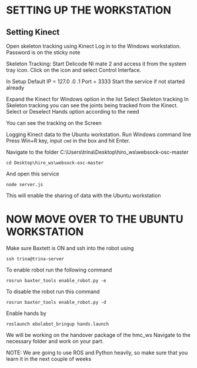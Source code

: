 # SETTING UP THE WORKSTATION
## Setting Kinect

Open skeleton tracking using Kinect
Log in to the Windows workstation.
Password is on the sticky note

Skeleton Tracking:
Start Delicode NI mate 2 and access it from the system tray icon.
Click on the icon and select Control Interface. 

In Setup
Default IP = 127.0  .0  .1
Port = 3333
Start the service if not started already

Expand the Kinect for Windows option in the list
Select Skeleton tracking
In Skeleton tracking you can see the joints being tracked from the Kinect.
Select or Deselect Hands option according to the need

You can see the tracking on the Screen

Logging Kinect data to the Ubuntu workstation.
Run Windows command line
Press Win+R key, input ```cmd``` in the box and hit Enter.

Navigate to the folder
C:\Users\trina\Desktop\hiro_ws\websock-osc-master
```
cd Desktop\hiro_ws\websock-osc-master
```

And open this service
```
node server.js
```

This will enable the sharing of data with the Ubuntu workstation


# NOW MOVE OVER TO THE UBUNTU WORKSTATION

Make sure Baxtett is ON and ssh into the robot using
```
ssh trina@trina-server
```

To enable robot run the following command
```
rosrun baxter_tools enable_robot.py -e
```

To disable the robot run this command
```
rosrun baxter_tools enable_robot.py -d
```

Enable hands by
```
roslaunch ebolabot_bringup hands.launch
```


We will be working on the handover package of the hmc_ws
Navigate to the necessary folder and work on your part.


NOTE:
We are going to use ROS and Python heavily, so make sure that you learn it in the next couple of weeks
